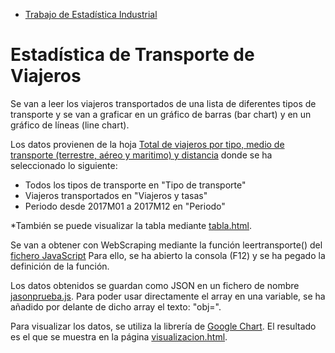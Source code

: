 
- [Trabajo de Estadística Industrial](practicas/visualizacion4)
# Estadística de Transporte de Viajeros
Se van a leer los viajeros transportados de una lista de diferentes tipos de transporte y se van a graficar en un gráfico de barras (bar chart) y en un gráfico de líneas (line chart).

Los datos provienen de la hoja [Total de viajeros por tipo, medio de transporte (terrestre, aéreo y maritimo) y distancia](https://www.ine.es/jaxiT3/Tabla.htm?t=20239) donde se ha seleccionado lo siguiente:
- Todos los tipos de transporte en "Tipo de transporte"
- Viajeros transportados en "Viajeros y tasas"
- Periodo desde 2017M01 a 2017M12 en "Periodo"

*También se puede visualizar la tabla mediante [tabla.html](../geocoordenadas/tabla.html).

Se van a obtener con WebScraping mediante la función leertransporte() del [fichero JavaScript](../geocoordenadas/leertransporte.js)
Para ello, se ha abierto la consola (F12) y se ha pegado la definición de la función. 

Los datos obtenidos se guardan como JSON en un fichero de nombre [jasonprueba.js](../geocoordenadas/jasonprueba.js). Para poder usar directamente el array en una variable, se ha añadido por delante de dicho array el texto: "obj=".

Para visualizar los datos, se utiliza la librería de [Google Chart](https://developers.google.com/chart/). El resultado es el que se muestra en la página [visualizacion.html](../geocoordenadas/visualizacion.html).




